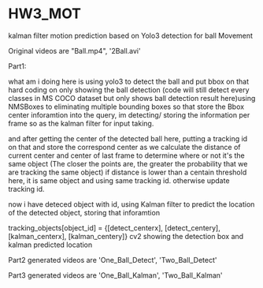 # HW3_MOT
kalman filter motion prediction based on Yolo3 detection for ball Movement

Original videos are "Ball.mp4", '2Ball.avi'

Part1:

  what am i doing here is using yolo3 to detect the ball and put bbox on that
  hard coding on only showing the ball detection (code will still detect every classes in MS COCO dataset but only shows ball detection
  result here)using NMSBoxes to eliminating multiple bounding boxes
  so that store the Bbox center inforamtion into the query, im detecting/ storing the information per frame so as the kalman filter for
  input taking. 

  and after getting the center of the detected ball here, putting a tracking id on that and store the correspond center 
  as we calculate the distance of current center and center of last frame to determine where or not it's the same object 
  (The closer the points are, the greater the probability that we are tracking the same object)
  if distance is lower than a centain threshold here, it is same object and using same tracking id. otherwise update tracking id. 

  now i have deteced object with id, using Kalman filter to predict the location of the detected object, storing that inforamtion


  tracking_objects[object_id] = {[detect_centerx], [detect_centery], [kalman_centerx], [kalman_centery]}
  cv2 showing the detection box and kalman predicted location


Part2 generated videos are 'One_Ball_Detect', 'Two_Ball_Detect'

Part3 generated videos are 'One_Ball_Kalman', 'Two_Ball_Kalman'

